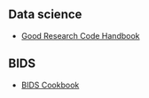 ## Data science
- [Good Research Code Handbook](https://goodresearch.dev/)

## BIDS 
- [BIDS Cookbook](https://remi-gau.github.io/bids_cookbook)